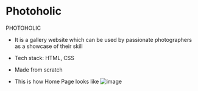 # Photoholic
PHOTOHOLIC 
- It is a gallery website which can be used by passionate photographers as a showcase of their skill
- Tech stack: HTML, CSS
- Made from scratch

- This is how Home Page looks like
![image](https://user-images.githubusercontent.com/75678291/194145050-2e35db44-8c4c-4224-9763-acb0b7d56208.png)



